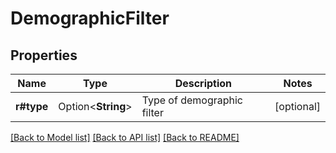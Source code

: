 # DemographicFilter

## Properties

Name | Type | Description | Notes
------------ | ------------- | ------------- | -------------
**r#type** | Option<**String**> | Type of demographic filter | [optional]

[[Back to Model list]](../README.md#documentation-for-models) [[Back to API list]](../README.md#documentation-for-api-endpoints) [[Back to README]](../README.md)


